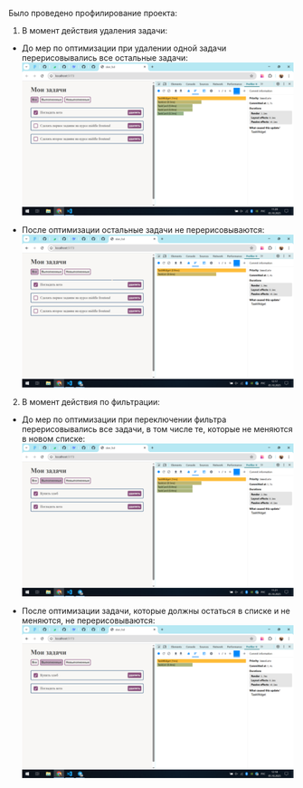 Было проведено профилирование проекта:

1. В момент действия удаления задачи:

- До мер по оптимизации при удалении одной задачи перерисовывались все остальные задачи:
  ![alt text](image_2025-10-05_11-20-58.png)

- После оптимизации остальные задачи не перерисовываются:
  ![alt text](image.png)

2. В момент действия по фильтрации:

- До мер по оптимизации при переключении фильтра перерисовывались все задачи, в том числе те, которые не меняются в новом списке:
  ![alt text](image_2025-10-05_11-22-06.png)

- После оптимизации задачи, которые должны остаться в списке и не меняются, не перерисовываются:
  ![alt text](image-1.png)
